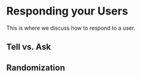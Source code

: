 # Responding your Users

This is where we discuss how to respond to a user.

## Tell vs. Ask

## Randomization

